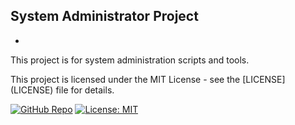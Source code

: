 ## System Administrator Project
-
<p style=text-alignt:center;> This project is for system administration scripts and tools.</p>
This project is licensed under the MIT License - see the [LICENSE](LICENSE) file for details.

[![GitHub Repo](https://img.shields.io/badge/Repo-GitHub-blue?logo=github)](https://github.com/mhaemnn/sys-admin)
[![License: MIT](https://img.shields.io/badge/License-MIT-yellow.svg)](https://opensource.org/licenses/MIT)

